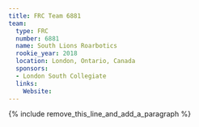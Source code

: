 ```yaml
---
title: FRC Team 6881
team:
  type: FRC
  number: 6881
  name: South Lions Roarbotics
  rookie_year: 2018
  location: London, Ontario, Canada
  sponsors:
  - London South Collegiate
  links:
    Website:
---
```


{% include remove_this_line_and_add_a_paragraph %}